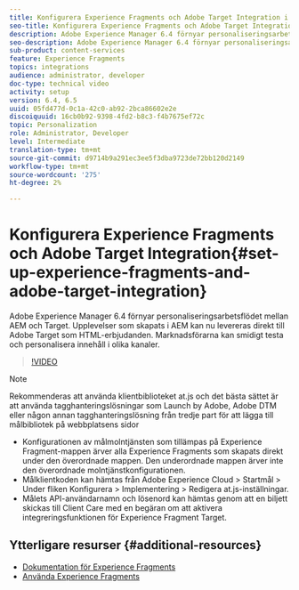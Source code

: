 ```yaml
---
title: Konfigurera Experience Fragments och Adobe Target Integration i AEM
seo-title: Konfigurera Experience Fragments och Adobe Target Integration i AEM
description: Adobe Experience Manager 6.4 förnyar personaliseringsarbetsflödet mellan AEM och Target. Upplevelser som skapats i AEM kan nu levereras direkt till Adobe Target som HTML-erbjudanden. Marknadsförarna kan smidigt testa och personalisera innehåll i olika kanaler.
seo-description: Adobe Experience Manager 6.4 förnyar personaliseringsarbetsflödet mellan AEM och Target. Upplevelser som skapats i AEM kan nu levereras direkt till Adobe Target som HTML-erbjudanden. Marknadsförarna kan smidigt testa och personalisera innehåll i olika kanaler.
sub-product: content-services
feature: Experience Fragments
topics: integrations
audience: administrator, developer
doc-type: technical video
activity: setup
version: 6.4, 6.5
uuid: 05fd477d-0c1a-42c0-ab92-2bca86602e2e
discoiquuid: 16cb0b92-9398-4fd2-b8c3-f4b7675ef72c
topic: Personalization
role: Administrator, Developer
level: Intermediate
translation-type: tm+mt
source-git-commit: d9714b9a291ec3ee5f3dba9723de72bb120d2149
workflow-type: tm+mt
source-wordcount: '275'
ht-degree: 2%

---
```



# Konfigurera Experience Fragments och Adobe Target Integration{#set-up-experience-fragments-and-adobe-target-integration}

Adobe Experience Manager 6.4 förnyar personaliseringsarbetsflödet mellan AEM och Target. Upplevelser som skapats i AEM kan nu levereras direkt till Adobe Target som HTML-erbjudanden. Marknadsförarna kan smidigt testa och personalisera innehåll i olika kanaler.

>[!VIDEO](https://video.tv.adobe.com/v/22380/?quality=9&learn=on)

>[!NOTE]
>
>Rekommenderas att använda klientbiblioteket at.js och det bästa sättet är att använda tagghanteringslösningar som Launch by Adobe, Adobe DTM eller någon annan tagghanteringslösning från tredje part för att lägga till målbibliotek på webbplatsens sidor

* Konfigurationen av målmolntjänsten som tillämpas på Experience Fragment-mappen ärver alla Experience Fragments som skapats direkt under den överordnade mappen. Den underordnade mappen ärver inte den överordnade molntjänstkonfigurationen.
* Målklientkoden kan hämtas från Adobe Experience Cloud > Startmål > Under fliken Konfigurera > Implementering > Redigera at.js-inställningar.
* Målets API-användarnamn och lösenord kan hämtas genom att en biljett skickas till Client Care med en begäran om att aktivera integreringsfunktionen för Experience Fragment Target.

## Ytterligare resurser {#additional-resources}

* [Dokumentation för Experience Fragments](https://helpx.adobe.com/experience-manager/6-5/sites/authoring/using/experience-fragments.html)
* [Använda Experience Fragments](/help/sites/experience-fragments/experience-fragments-feature-video-use.md)
